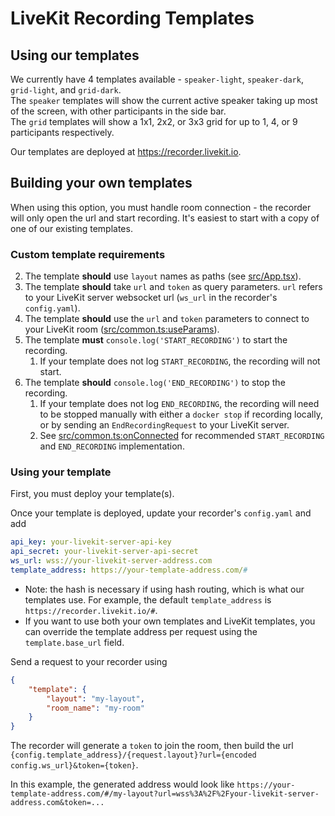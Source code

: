 # LiveKit Recording Templates

## Using our templates

We currently have 4 templates available - `speaker-light`, `speaker-dark`, `grid-light`, and `grid-dark`.  
The `speaker` templates will show the current active speaker taking up most of the screen, with other participants in the side bar.  
The `grid` templates will show a 1x1, 2x2, or 3x3 grid for up to 1, 4, or 9 participants respectively.

Our templates are deployed at https://recorder.livekit.io.

## Building your own templates

When using this option, you must handle room connection - the recorder will only open the url and start recording. 
It's easiest to start with a copy of one of our existing templates.

### Custom template requirements

2. The template **should** use `layout` names as paths (see [src/App.tsx](https://github.com/livekit/livekit-egress/blob/main/web/src/App.tsx)).
3. The template **should** take `url` and `token` as query parameters. `url` refers to your LiveKit server websocket url (`ws_url` in the recorder's `config.yaml`).
4. The template **should** use the `url` and `token` parameters to connect to your LiveKit room 
   ([src/common.ts:useParams](https://github.com/livekit/livekit-egress/blob/main/web/src/common.ts#L37)).
5. The template **must** `console.log('START_RECORDING')` to start the recording.
   1. If your template does not log `START_RECORDING`, the recording will not start.
6. The template **should** `console.log('END_RECORDING')` to stop the recording.
   1. If your template does not log `END_RECORDING`, the recording will need to be stopped manually with either a 
      `docker stop` if recording locally, or by sending an `EndRecordingRequest` to your LiveKit server.
   2. See [src/common.ts:onConnected](https://github.com/livekit/livekit-egress/blob/main/web/src/common.ts#L13) 
      for recommended `START_RECORDING` and `END_RECORDING` implementation.

### Using your template

First, you must deploy your template(s).

Once your template is deployed, update your recorder's `config.yaml` and add
```yaml
api_key: your-livekit-server-api-key
api_secret: your-livekit-server-api-secret
ws_url: wss://your-livekit-server-address.com
template_address: https://your-template-address.com/#
```
* Note: the hash is necessary if using hash routing, which is what our templates use. For example, the default 
  `template_address` is `https://recorder.livekit.io/#`.
* If you want to use both your own templates and LiveKit templates, you can override the template address per 
  request using the `template.base_url` field.

Send a request to your recorder using
```json
{
    "template": {
        "layout": "my-layout",
        "room_name": "my-room"
    }
}
```
The recorder will generate a `token` to join the room, then build the url 
`{config.template_address}/{request.layout}?url={encoded config.ws_url}&token={token}`.

In this example, the generated address would look like 
`https://your-template-address.com/#/my-layout?url=wss%3A%2F%2Fyour-livekit-server-address.com&token=...`
